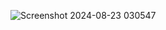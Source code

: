 
![Screenshot 2024-08-23 030547](https://github.com/user-attachments/assets/4992050b-abd5-45df-95c5-ba03d4534293)


